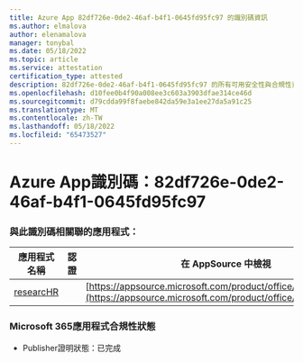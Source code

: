 ```yaml
---
title: Azure App 82df726e-0de2-46af-b4f1-0645fd95fc97 的識別碼資訊
ms.author: elmalova
author: elenamalova
manager: tonybal
ms.date: 05/18/2022
ms.topic: article
ms.service: attestation
certification_type: attested
description: 82df726e-0de2-46af-b4f1-0645fd95fc97 的所有可用安全性與合規性資訊。
ms.openlocfilehash: d10fee0b4f90a008ee3c603a3903dfae314ce46d
ms.sourcegitcommit: d79cdda99f8faebe842da59e3a1ee27da5a91c25
ms.translationtype: MT
ms.contentlocale: zh-TW
ms.lasthandoff: 05/18/2022
ms.locfileid: "65473527"
---
```

# <a name="azure-app-id-82df726e-0de2-46af-b4f1-0645fd95fc97"></a>Azure App識別碼：82df726e-0de2-46af-b4f1-0645fd95fc97


### <a name="apps-associated-with-this-id"></a>與此識別碼相關聯的應用程式：
| **應用程式名稱** | **認證** | **在 AppSource 中檢視** |
|--------------|---------------|-----------------------|
| [researcHR](../forward/WA200002557.md) |  | [https://appsource.microsoft.com/product/office/WA200002557](https://appsource.microsoft.com/product/office/WA200002557) |

### <a name="microsoft-365-app-compliance-status"></a>Microsoft 365應用程式合規性狀態
- Publisher證明狀態：已完成

